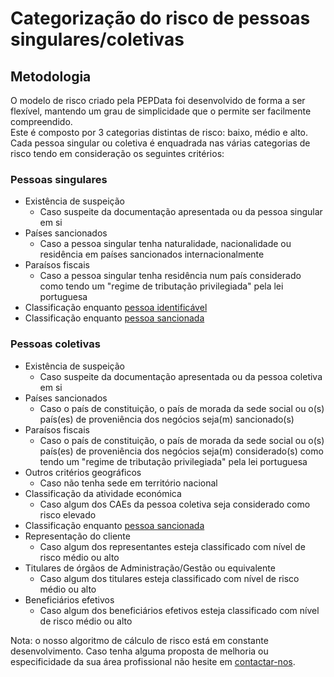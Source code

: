 # Categorização do risco de pessoas singulares/coletivas

## Metodologia

O modelo de risco criado pela PEPData foi desenvolvido de forma a ser flexível, mantendo um grau de simplicidade que o permite ser facilmente compreendido.\
Este é composto por 3 categorias distintas de risco: baixo, médio e alto. Cada pessoa singular ou coletiva é enquadrada nas várias categorias de risco tendo em consideração os seguintes critérios:

### Pessoas singulares

* Existência de suspeição
  * Caso suspeite da documentação apresentada ou da pessoa singular em si
* Países sancionados
  * Caso a pessoa singular tenha naturalidade, nacionalidade ou residência em países sancionados internacionalmente
* Paraísos fiscais
  * Caso a pessoa singular tenha residência num país considerado como tendo um "regime de tributação privilegiada" pela lei portuguesa
* Classificação enquanto [pessoa identificável](../../glossario/glossario-aplicacao.md#pessoa-identificavel)
* Classificação enquanto [pessoa sancionada](../../glossario/glossario-aplicacao.md#sancionado)

### Pessoas coletivas

* Existência de suspeição
  * Caso suspeite da documentação apresentada ou da pessoa coletiva em si
* Países sancionados
  * Caso o país de constituição, o país de morada da sede social ou o(s) país(es) de proveniência dos negócios seja(m) sancionado(s)
* Paraísos fiscais
  * Caso o país de constituição, o país de morada da sede social ou o(s) país(es) de proveniência dos negócios seja(m) considerado(s) como tendo um "regime de tributação privilegiada" pela lei portuguesa
* Outros critérios geográficos
  * Caso não tenha sede em território nacional
* Classificação da atividade económica
  * Caso algum dos CAEs da pessoa coletiva seja considerado como risco elevado
* Classificação enquanto [pessoa sancionada](../../glossario/glossario-aplicacao.md#sancionado)
* Representação do cliente
  * Caso algum dos representantes esteja classificado com nível de risco médio ou alto
* Titulares de órgãos de Administração/Gestão ou equivalente
  * Caso algum dos titulares esteja classificado com nível de risco médio ou alto
* Beneficiários efetivos
  * Caso algum dos beneficiários efetivos esteja classificado com nível de risco médio ou alto

Nota: o nosso algoritmo de cálculo de risco está em constante desenvolvimento. Caso tenha alguma proposta de melhoria ou especificidade da sua área profissional não hesite em [contactar-nos](../../outros/contactos.md).

